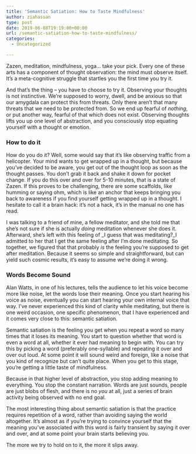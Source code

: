```yaml
---
title: 'Semantic Satiation: How to Taste Mindfulness'
author: ziahassan
type: post
date: 2019-06-08T19:19:00+00:00
url: /semantic-satiation-how-to-taste-mindfulness/
categories:
  - Uncategorized

---
```

Zazen, meditation, mindfulness, yoga… take your pick. Every one of these arts has a component of thought observation: the mind must observe itself. It’s a meta-cognitive struggle that startles you the first time you try it.

And that’s the thing &#8211; you have to choose to try it. Observing your thoughts is not instinctive. We’re supposed to worry, dwell, and be anxious so that our amygdala can protect this from threats. Only there aren’t that many threats that we need to be protected from. So we end up fearful of _nothing_, or put another way, fearful of that which does not exist. Observing thoughts lifts you up one level of abstraction, and you consciously stop equating yourself with a thought or emotion.

### How to do it

How do you do it? Well, some would say that it’s like observing traffic from a helicopter. Your mind wants to get wrapped up in a thought, but because you’ve decided to be aware, you get out of the thought loop as soon as the thought passes. You don’t grab it back and shake it down for pocket change. If you do this over and over for 5-10 minutes, that is a state of Zazen. If this proves to be challenging, there are some scaffolds, like humming or saying ohm, which is like an anchor that keeps bringing you back to awareness if you find yourself getting wrapped up in a thought. I hesitate to call it a brain hack: it’s not a hack, it’s in the manual no one has read.

I was talking to a friend of mine, a fellow meditator, and she told me that she’s not sure if she is actually _doing_ meditation whenever she does it. Afterward, she’s left with this feeling of _I guess that was meditating?_I admitted to her that I get the same feeling after I’m done meditating. So together, we figured that that probably _is_ the feeling you’re supposed to get after meditation. Because it seems so simple and straightforward, but can yield such cosmic results, it’s easy to assume we’re doing it wrong.

### Words Become Sound

Alan Watts, in one of his lectures, tells the audience to let his voice become more like noise, let the words lose their meaning. Once you start hearing his voice as noise, eventually you can start hearing your own internal voice that way. I’ve never experienced this kind of clarity while meditating, but there is one weird occasion, one specific phenomenon, that I have experienced and it comes very close to this: semantic satiation.

Semantic satiation is the feeling you get when you repeat a word so many times that it loses its meaning. You start to question whether that word is even a word at all, whether it ever had meaning to begin with. You can try this by picking a word (preferably one-syllable) and repeating it over and over out loud. At some point it will sound weird and foreign, like a noise that you kind of recognize but can’t quite place. When you get to this stage, you’re getting a little taste of mindfulness.

Because in that higher level of abstraction, you stop adding meaning to everything. You stop the constant narration. Words are just sounds, people are just blobs of flesh, and there is no _you_ at all, just a series of brain activity being observed with no end goal.

The most interesting thing about semantic satiation is that the practice requires repetition of a word, rather than avoiding saying the world altogether. It’s almost as if you’re trying to convince yourself that the meaning you’ve associated with this word is fairly transient by saying it over and over, and at some point your brain starts believing you.

The more we try to hold on to it, the more it slips away.